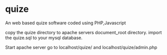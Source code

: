 quize
=====

An web based quize software coded using PHP,Javascript

copy the quize directory to apache servers document_root directory.
import the quize.sql to your mysql database.

Start apache server
go to           localhost/quize/  and 
                localhost/quize/admin.php
